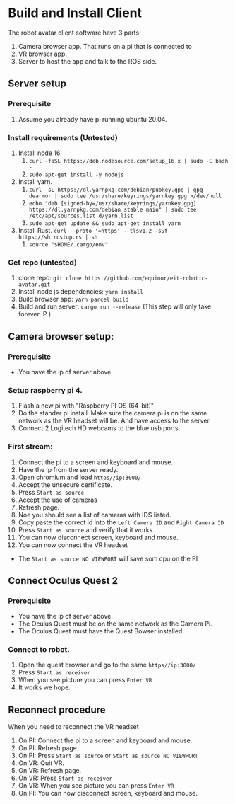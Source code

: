 # Build and Install Client

The robot avatar client software have 3 parts:
1. Camera browser app. That runs on a pi that is connected to 
1. VR browser app.
1. Server to host the app and talk to the ROS side.

## Server setup

### Prerequisite
1. Assume you already have pi running ubuntu 20.04.

### Install requirements (Untested)
1. Install node 16.
    1. `curl -fsSL https://deb.nodesource.com/setup_16.x | sudo -E bash -`
    1. `sudo apt-get install -y nodejs`
1. Install yarn.
    1. `curl -sL https://dl.yarnpkg.com/debian/pubkey.gpg | gpg --dearmor | sudo tee /usr/share/keyrings/yarnkey.gpg >/dev/null`
    1. `echo "deb [signed-by=/usr/share/keyrings/yarnkey.gpg] https://dl.yarnpkg.com/debian stable main" | sudo tee /etc/apt/sources.list.d/yarn.list`
    1. `sudo apt-get update && sudo apt-get install yarn`
1. Install Rust. `curl --proto '=https' --tlsv1.2 -sSf https://sh.rustup.rs | sh`
    1. `source "$HOME/.cargo/env"`


### Get repo (untested)
1. clone repo: `git clone https://github.com/equinor/eit-robotic-avatar.git`
1. Install node js dependencies: `yarn install`
1. Build browser app: `yarn parcel build`
1. Build and run server: `cargo run --release` (This step will only take forever :P )

## Camera browser setup:
### Prerequisite
* You have the ip of server above.

### Setup raspberry pi 4.
1. Flash a new pi with "Raspberry PI OS (64-bit)"
1. Do the stander pi install. Make sure the camera pi is on the same network as the VR headset will be. And have access to the server.
1. Connect 2 Logitech HD webcams to the blue usb ports.

### First stream:
1. Connect the pi to a screen and keyboard and mouse.
1. Have the ip from the server ready.
1. Open chromium and load `https//ip:3000/`
1. Accept the unsecure certificate.
1. Press `Start as source`
1. Accept the use of cameras
1. Refresh page.
1. Noe you should see a list of cameras with IDS listed.
1. Copy paste the correct id into the `Left Camera ID` and  `Right Camera ID`
1. Press `Start as source` and verify that it works.
1. You can now disconnect screen, keyboard and mouse.
1. You can now connect the VR headset
 
* The `Start as source NO VIEWPORT` will save som cpu on the PI

## Connect Oculus Quest 2
### Prerequisite
* You have the ip of server above.
* The Oculus Quest must be on the same network as the Camera Pi.
* The Oculus Quest must have the Quest Bowser installed.

### Connect to robot.
1. Open the quest browser and go to the same `https//ip:3000/`
1. Press `Start as receiver`
1. When you see picture you can press `Enter VR`
1. It works we hope.

## Reconnect procedure
When you need to reconnect the VR headset

1. On PI: Connect the pi to a screen and keyboard and mouse.
1. On PI: Refresh page.
1. On PI: Press `Start as source` or `Start as source NO VIEWPORT`
1. On VR: Quit VR.
1. On VR: Refresh page.
1. On VR: Press `Start as receiver`
1. On VR: When you see picture you can press `Enter VR`
1. On PI: You can now disconnect screen, keyboard and mouse.



